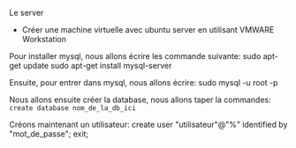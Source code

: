 Le server
- Créer une machine virtuelle avec ubuntu server en utilisant VMWARE Workstation

Pour installer mysql, nous allons écrire les commande suivante:
	sudo apt-get update
	sudo apt-get install mysql-server


Ensuite, pour entrer dans mysql, nous allons écrire:
	sudo mysql -u root -p


Nous allons ensuite créer la database, nous allons taper la commandes:
	`create database nom_de_la_db_ici`


Créons maintenant un utilisateur:
	create user "utilisateur"@"%" identified by "mot_de_passe";
	exit;

